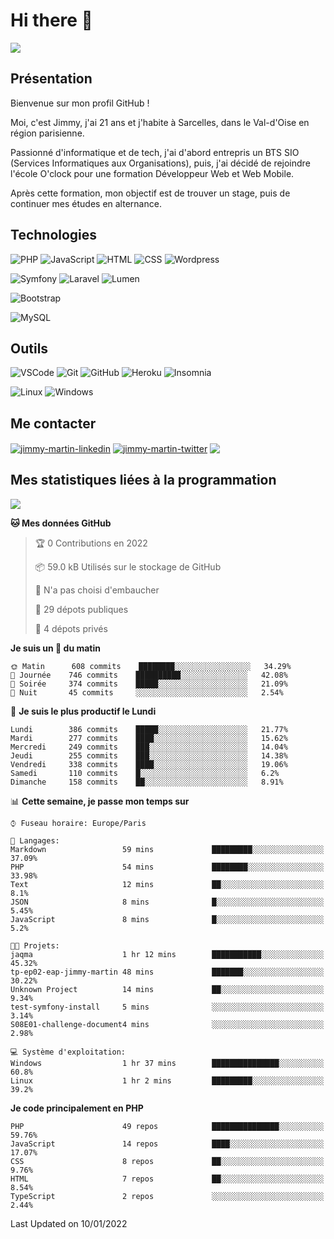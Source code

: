 # Hi there 👋

![](https://komarev.com/ghpvc/?username=jimmy-martin&color=1a1b27)

<!--
**jimmy-martin/jimmy-martin** is a ✨ _special_ ✨ repository because its `README.md` (this file) appears on your GitHub profile.

Here are some ideas to get you started:

- 🔭 I’m currently working on ...
- 🌱 I’m currently learning ...
- 👯 I’m looking to collaborate on ...
- 🤔 I’m looking for help with ...
- 💬 Ask me about ...
- 📫 How to reach me: ...
- 😄 Pronouns: ...
- ⚡ Fun fact: ...
-->

## Présentation

Bienvenue sur mon profil GitHub !

Moi, c'est Jimmy, j'ai 21 ans et j'habite à Sarcelles, dans le Val-d'Oise en région parisienne.

Passionné d'informatique et de tech, j'ai d'abord entrepris un BTS SIO (Services Informatiques aux Organisations), puis, j'ai décidé de rejoindre l'école O'clock pour une formation Développeur Web et Web Mobile.

Après cette formation, mon objectif est de trouver un stage, puis de continuer mes études en alternance.

## Technologies

<div>

![PHP](https://img.shields.io/badge/PHP-777BB4?style=for-the-badge&logo=php&logoColor=white) ![JavaScript](https://img.shields.io/badge/JavaScript-F7DF1E?style=for-the-badge&logo=javascript&logoColor=black) ![HTML](https://img.shields.io/badge/HTML-E34F26?style=for-the-badge&logo=html5&logoColor=white) ![CSS](https://img.shields.io/badge/CSS-1572B6?&style=for-the-badge&logo=css3&logoColor=white) ![Wordpress](https://img.shields.io/badge/WordPress-0078D6?style=for-the-badge&logo=wordpress&logoColor=white)

</div>
<div>

![Symfony](https://img.shields.io/badge/Symfony-092E20?style=for-the-badge&logo=symfony&logoColor=white) ![Laravel](https://img.shields.io/badge/Laravel-FF2D20?style=for-the-badge&logo=laravel&logoColor=white) ![Lumen](https://img.shields.io/badge/Lumen-FF2D20?style=for-the-badge&logo=lumen&logoColor=white)

</div>
<div>

![Bootstrap](https://img.shields.io/badge/Bootstrap-563D7C?style=for-the-badge&logo=bootstrap&logoColor=white)

</div>
<div>

![MySQL](https://img.shields.io/badge/MySQL-4479A1?style=for-the-badge&logo=mysql&logoColor=white)

</div>

## Outils

![VSCode](https://img.shields.io/badge/VSCode-007ACC?style=for-the-badge&logo=visual-studio-code&logoColor=white)
![Git](https://img.shields.io/badge/Git-F05032?style=for-the-badge&logo=git&logoColor=white)
![GitHub](https://img.shields.io/badge/GitHub-100000?style=for-the-badge&logo=github&logoColor=white)
![Heroku](https://img.shields.io/badge/Heroku-6762a6?style=for-the-badge&logo=heroku&logoColor=white)
![Insomnia](https://img.shields.io/badge/Insomnia-5600cd?style=for-the-badge&logo=insomnia&logoColor=white)

![Linux](https://img.shields.io/badge/Linux-FCC624?style=for-the-badge&logo=linux&logoColor=white)
![Windows](https://img.shields.io/badge/Windows-0078D6?style=for-the-badge&logo=windows&logoColor=white)

## Me contacter

<p>
<a href="https://www.linkedin.com/in/jimmy-martin-dev/" target="blank"><img align="center" src="https://img.shields.io/badge/-LinkedIn-0077B5?style=for-the-badge&logo=Linkedin&logoColor=white&link=https://www.linkedin.com/in/jimmy-martin-dev/" alt="jimmy-martin-linkedin"/></a>
<a href="https://twitter.com/jimmydev_" target="blank"><img align="center" src="https://img.shields.io/badge/-Twitter-1DA1F2?style=for-the-badge&logo=Twitter&logoColor=white&link=https://twitter.com/jimmydev_" alt="jimmy-martin-twitter"/></a>
 <a href="mailto:jimmy.martin952@gmail.com" target="blank"><img align="center" src="https://img.shields.io/badge/gmail-D14836?style=for-the-badge&logo=gmail&logoColor=white" /></a>
</p>

## Mes statistiques liées à la programmation

<a href="https://github-readme-stats.vercel.app/api/top-langs/?username=jimmy-martin&layout=compact">
  <img align="center" src="https://github-readme-stats.vercel.app/api/top-langs/?username=jimmy-martin&layout=compact"/>
</a>



<!--START_SECTION:waka-->
**🐱 Mes données GitHub** 

> 🏆 0 Contributions en 2022
 > 
> 📦 59.0 kB Utilisés sur le stockage de GitHub 
 > 
> 🚫 N'a pas choisi d'embaucher
 > 
> 📜 29 dépots publiques 
 > 
> 🔑 4 dépots privés  
 > 
**Je suis un 🐤 du matin** 

```text
🌞 Matin      608 commits    ████████░░░░░░░░░░░░░░░░░   34.29% 
🌆 Journée    746 commits    ██████████░░░░░░░░░░░░░░░   42.08% 
🌃 Soirée     374 commits    █████░░░░░░░░░░░░░░░░░░░░   21.09% 
🌙 Nuit       45 commits     ░░░░░░░░░░░░░░░░░░░░░░░░░   2.54%

```
📅 **Je suis le plus productif le Lundi** 

```text
Lundi        386 commits    █████░░░░░░░░░░░░░░░░░░░░   21.77% 
Mardi        277 commits    ████░░░░░░░░░░░░░░░░░░░░░   15.62% 
Mercredi     249 commits    ███░░░░░░░░░░░░░░░░░░░░░░   14.04% 
Jeudi        255 commits    ███░░░░░░░░░░░░░░░░░░░░░░   14.38% 
Vendredi     338 commits    ████░░░░░░░░░░░░░░░░░░░░░   19.06% 
Samedi       110 commits    █░░░░░░░░░░░░░░░░░░░░░░░░   6.2% 
Dimanche     158 commits    ██░░░░░░░░░░░░░░░░░░░░░░░   8.91%

```


📊 **Cette semaine, je passe mon temps sur** 

```text
⌚︎ Fuseau horaire: Europe/Paris

💬 Langages: 
Markdown                 59 mins             █████████░░░░░░░░░░░░░░░░   37.09% 
PHP                      54 mins             ████████░░░░░░░░░░░░░░░░░   33.98% 
Text                     12 mins             ██░░░░░░░░░░░░░░░░░░░░░░░   8.1% 
JSON                     8 mins              █░░░░░░░░░░░░░░░░░░░░░░░░   5.45% 
JavaScript               8 mins              █░░░░░░░░░░░░░░░░░░░░░░░░   5.2%

🐱‍💻 Projets: 
jaqma                    1 hr 12 mins        ███████████░░░░░░░░░░░░░░   45.32% 
tp-ep02-eap-jimmy-martin 48 mins             ███████░░░░░░░░░░░░░░░░░░   30.22% 
Unknown Project          14 mins             ██░░░░░░░░░░░░░░░░░░░░░░░   9.34% 
test-symfony-install     5 mins              ░░░░░░░░░░░░░░░░░░░░░░░░░   3.14% 
S08E01-challenge-document4 mins              ░░░░░░░░░░░░░░░░░░░░░░░░░   2.98%

💻 Système d'exploitation: 
Windows                  1 hr 37 mins        ███████████████░░░░░░░░░░   60.8% 
Linux                    1 hr 2 mins         █████████░░░░░░░░░░░░░░░░   39.2%

```

**Je code principalement en PHP** 

```text
PHP                      49 repos            ███████████████░░░░░░░░░░   59.76% 
JavaScript               14 repos            ████░░░░░░░░░░░░░░░░░░░░░   17.07% 
CSS                      8 repos             ██░░░░░░░░░░░░░░░░░░░░░░░   9.76% 
HTML                     7 repos             ██░░░░░░░░░░░░░░░░░░░░░░░   8.54% 
TypeScript               2 repos             ░░░░░░░░░░░░░░░░░░░░░░░░░   2.44%

```



 Last Updated on 10/01/2022
<!--END_SECTION:waka-->


